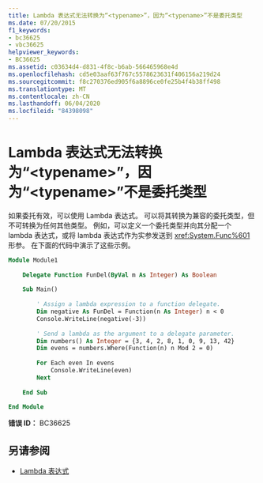 ```yaml
---
title: Lambda 表达式无法转换为“<typename>”，因为“<typename>”不是委托类型
ms.date: 07/20/2015
f1_keywords:
- bc36625
- vbc36625
helpviewer_keywords:
- BC36625
ms.assetid: c03634d4-d831-4f8c-b6ab-566465968e4d
ms.openlocfilehash: cd5e03aaf63f767c5578623631f406156a219d24
ms.sourcegitcommit: f8c270376ed905f6a8896ce0fe25b4f4b38ff498
ms.translationtype: MT
ms.contentlocale: zh-CN
ms.lasthandoff: 06/04/2020
ms.locfileid: "84398098"
---
```

# <a name="lambda-expression-cannot-be-converted-to-typename-because-typename-is-not-a-delegate-type"></a>Lambda 表达式无法转换为“\<typename>”，因为“\<typename>”不是委托类型
如果委托有效，可以使用 Lambda 表达式。 可以将其转换为兼容的委托类型，但不可转换为任何其他类型。 例如，可以定义一个委托类型并向其分配一个 lambda 表达式，或将 lambda 表达式作为实参发送到 <xref:System.Func%601> 形参。 在下面的代码中演示了这些示例。  
  
```vb  
Module Module1  
  
    Delegate Function FunDel(ByVal m As Integer) As Boolean  
  
    Sub Main()  
  
        ' Assign a lambda expression to a function delegate.  
        Dim negative As FunDel = Function(n As Integer) n < 0  
        Console.WriteLine(negative(-3))  
  
        ' Send a lambda as the argument to a delegate parameter.  
        Dim numbers() As Integer = {3, 4, 2, 8, 1, 0, 9, 13, 42}  
        Dim evens = numbers.Where(Function(n) n Mod 2 = 0)  
  
        For Each even In evens  
            Console.WriteLine(even)  
        Next  
  
    End Sub  
  
End Module  
```  
  
 **错误 ID：** BC36625  
  
## <a name="see-also"></a>另请参阅

- [Lambda 表达式](../programming-guide/language-features/procedures/lambda-expressions.md)
